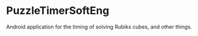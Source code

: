 # PuzzleTimerSoftEng

Android application for the timing of solving Rubiks cubes, and other things.
